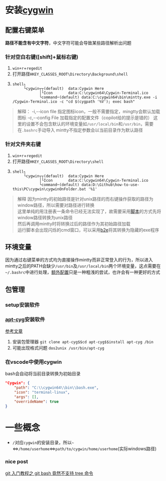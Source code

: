 # 安装[cygwin](https://cygwin.com/)
## 配置右键菜单
**路径不能含有中文字符**，中文字符可能会导致某些路径解析出问题
### 针对空白右键([shift]+鼠标右键)
1. `win+r`+`regedit`
2. 打开路径`HKEY_CLASSES_ROOT\Directory\Background\shell`
3. ```
   shell┐
        └cygwin┬┬(default)  data:Cygwin Here
               │└Icon       data:C:\cygwin64\Cygwin-Terminal.ico
               └command─(default) data:C:\cygwin64\bin\mintty.exe -i /Cygwin-Terminal.ico -c "cd $(cygpath '%V'); exec bash"
> 解释：
  -i,--icon file  指定图标icon，一般不需要指定，mingtty会默认加载图标
  -c,--config File  加载指定的配置文件（copilot给的提示是错的）
  这里的设置不会包含默认的环境变量如`/usr/local/bin`和`/usr/bin`，需要在`.bashrc`手动导入
  mintty不指定参数会以当前目录作为默认路径
### 针对文件夹右键
1. `win+r`+`regedit`
2. 打开路径`HKEY_CLASSES_ROOT\Directory\shell`
3. ```
   shell┐
        └cygwin┬┬(default)  data:Cygwin Here
               │└Icon       data:C:\cygwin64\Cygwin-Terminal.ico
               └command─(default) data:D:\Github\how-to-use-this\PC\cygwin\cygwinOnFolder.bat '%1'
> 解释
  因为mintty的初始路径是针对unix路径的而右键操作获取的路径为window路径，所以需要对路径进行转换  
  这里单纯的用注册表一条命令已经无法实现了，故需要采用[脚本](./cygwinOnFolder.bat)的方式先将window路径转换为unix路径  
  然后再调用mintty时将转换过后的路径作为其初始路径加载  
  运行脚本会出现闪烁的cmd窗口，可以采用[b2e](https://github.com/tokyoneon/B2E)将其转换为隐藏的exe程序  
## 环境变量
因为通过右键菜单的方式均为直接操作mintty而非正常登入的行为，所以进入mintty之后的PATH会缺少`/usr/bin`及`/usr/local/bin`两个环境变量，这点需要在`~/.bashrc`中进行处理，[额外配置](./.bashrc)只是一种粗浅的尝试，也许会有一种更好的方式  
## 包管理
### setup安装软件
### [apt-cyg](https://github.com/transcode-open/apt-cyg)安装软件
[参考文章](https://blog.csdn.net/m0_51390969/article/details/135414734)
1. 安装包管理器 `git clone apt-cyg$$cd apt-cyg$$install apt-cyg /bin`
2. 可能出现格式问题 `dos2unix /usr/bin/apt-cyg`
### 在vscode中使用cygwin
bash会自动将当前目录转换为初始目录
```JSON
"Cygwin": {
    "path": "C:\\cygwin64\\bin\\bash.exe",
    "icon": "terminal-linux",
    "args": [],
    "overrideName": true
}
```
# 一些概念
- `/`对应`cygwin`的安装目录，所以`~`<=>`/home/userhome`<=>`path/to/cygwin/home/userhome`(实际windows路径)

### nice post
[git 入门教程之 git bash 竟然不支持 tree 命令](https://www.cnblogs.com/snowdreams1006/p/10812861.html)
